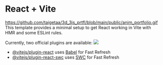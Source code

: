 # React + Vite
https://github.com/taigetaa/3d_3js_prtfl/blob/main/public/anim_portfolio.gif
This template provides a minimal setup to get React working in Vite with HMR and some ESLint rules.

Currently, two official plugins are available:
![](https://github.com/taigetaa/3d_3js_prtfl/blob/main/public/anim_portfolio.gif)
- [@vitejs/plugin-react](https://github.com/vitejs/vite-plugin-react/blob/main/packages/plugin-react/README.md) uses [Babel](https://babeljs.io/) for Fast Refresh
- [@vitejs/plugin-react-swc](https://github.com/vitejs/vite-plugin-react-swc) uses [SWC](https://swc.rs/) for Fast Refresh
